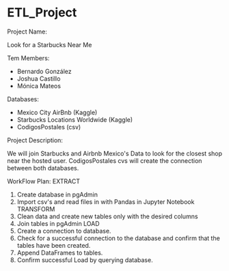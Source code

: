 # ETL_Project

Project Name: 

Look for a Starbucks Near Me

Tem Members:

- Bernardo González
- Joshua Castillo
- Mónica Mateos

Databases:

- Mexico City AirBnb (Kaggle)
- Starbucks Locations Worldwide (Kaggle)
- CodigosPostales (csv)

Project Description:

We will join Starbucks and Airbnb Mexico's Data to look for the closest shop near the hosted user. CodigosPostales cvs will create the connection between both databases.

WorkFlow Plan:
EXTRACT
1. Create database in pgAdmin
2. Import csv's and read files in with Pandas in Jupyter Notebook
TRANSFORM
3. Clean data and create new tables only with the desired columns
4. Join tables in pgAdmin
LOAD
5. Create a connection to database.
6. Check for a successful connection to the database and confirm that the tables have been created.
7. Append DataFrames to tables.
8. Confirm successful Load by querying database.




